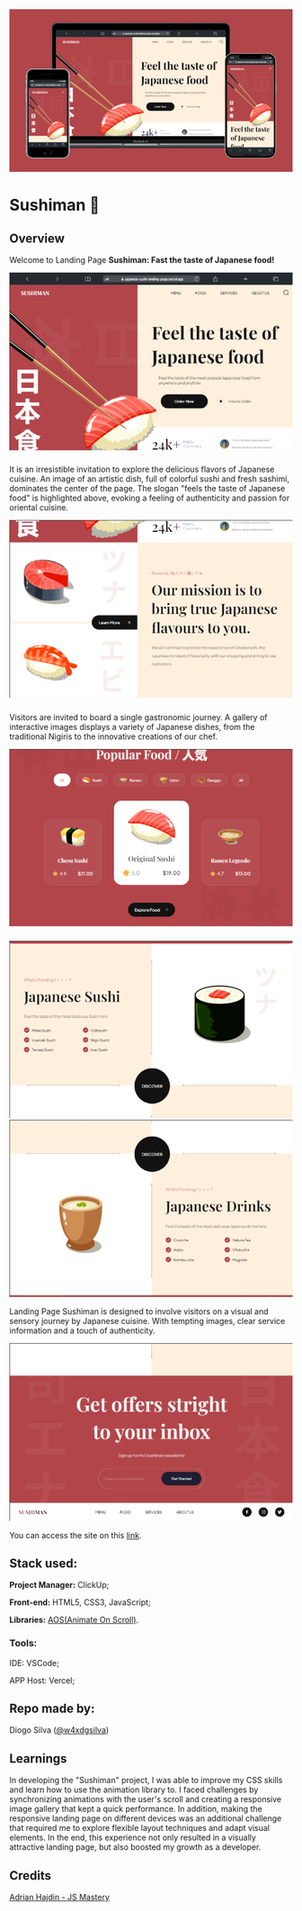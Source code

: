 <img src="assets/Sushiman-Screens.png" alt="Sushiman Screens" />

# Sushiman 🍣

## Overview

Welcome to Landing Page **Sushiman: Fast the taste of Japanese food!**

<img src="assets/sushiman-macbook-without-frame.png" alt=""/>

###

It is an irresistible invitation to explore the delicious flavors of Japanese cuisine. An image of an artistic dish, full of colorful sushi and fresh sashimi, dominates the center of the page. The slogan "feels the taste of Japanese food" is highlighted above, evoking a feeling of authenticity and passion for oriental cuisine.

<img src="assets/sushiman-macbook-without-frame-2.png" alt=""/>

###

Visitors are invited to board a single gastronomic journey. A gallery of interactive images displays a variety of Japanese dishes, from the traditional Nigiris to the innovative creations of our chef.

<img src="assets/sushiman-macbook-without-frame-3.png" alt=""/>

###

<img src="assets/sushiman-macbook-without-frame-4.png" alt=""/>
<img src="assets/sushiman-macbook-without-frame-5.png" alt=""/>

Landing Page Sushiman is designed to involve visitors on a visual and sensory journey by Japanese cuisine. With tempting images, clear service information and a touch of authenticity.

<img src="assets/sushiman-macbook-without-frame-6.png" alt=""/>

You can access the site on this [link](https://japanese-sushi-landing-page.vercel.app).

## Stack used:

**Project Manager:** ClickUp;

**Front-end:** HTML5, CSS3, JavaScript;

**Libraries:** <a href="https://michalsnik.github.io/aos/">AOS(Animate On Scroll)</a>.

### Tools:

IDE: VSCode;

APP Host: Vercel;

## Repo made by:

Diogo Silva ([@w4xdgsilva](https://github.com/w4xdgsilva))

## Learnings

In developing the "Sushiman" project, I was able to improve my CSS skills and learn how to use the animation library to. I faced challenges by synchronizing animations with the user's scroll and creating a responsive image gallery that kept a quick performance. In addition, making the responsive landing page on different devices was an additional challenge that required me to explore flexible layout techniques and adapt visual elements. In the end, this experience not only resulted in a visually attractive landing page, but also boosted my growth as a developer.

## Credits

[Adrian Hajdin - JS Mastery](https://github.com/adrianhajdin)
